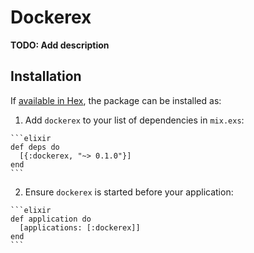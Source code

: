 # Dockerex

**TODO: Add description**

## Installation

If [available in Hex](https://hex.pm/docs/publish), the package can be installed as:

  1. Add `dockerex` to your list of dependencies in `mix.exs`:

    ```elixir
    def deps do
      [{:dockerex, "~> 0.1.0"}]
    end
    ```

  2. Ensure `dockerex` is started before your application:

    ```elixir
    def application do
      [applications: [:dockerex]]
    end
    ```

